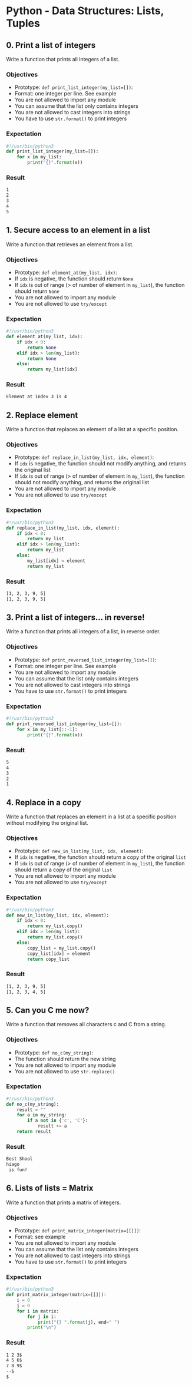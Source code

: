 # Python - Data Structures: Lists, Tuples

## 0. Print a list of integers
Write a function that prints all integers of a list.

### Objectives
- Prototype: `def print_list_integer(my_list=[])`:
- Format: one integer per line. See example
- You are not allowed to import any module
- You can assume that the list only contains integers
- You are not allowed to cast integers into strings
- You have to use `str.format()` to print integers

### Expectation
```Python
#!/usr/bin/python3
def print_list_integer(my_list=[]):
    for x in my_list:
        print("{}".format(x))
```
### Result
```bash
1
2
3
4
5
```

## 1. Secure access to an element in a list
Write a function that retrieves an element from a list.

### Objectives
- Prototype: `def element_at(my_list, idx)`:
- If `idx` is negative, the function should return `None`
- If `idx` is out of range (> of number of element in `my_list`), the function should return `None`
- You are not allowed to import any module
- You are not allowed to use `try/except`

### Expectation
```Python
#!/usr/bin/python3
def element_at(my_list, idx):
    if idx < 0:
        return None
    elif idx > len(my_list):
        return None
    else:
        return my_list[idx]
```
### Result
```bash
Element at index 3 is 4
```

## 2. Replace element
Write a function that replaces an element of a list at a specific position.

### Objectives
- Prototype: `def replace_in_list(my_list, idx, element)`:
- If `idx` is negative, the function should not modify anything, and returns the original list
- If `idx` is out of range (> of number of element in `my_list`), the function should not modify anything, and returns the original list
- You are not allowed to import any module
- You are not allowed to use `try/except`

### Expectation
```Python
#!/usr/bin/python3
def replace_in_list(my_list, idx, element):
    if idx < 0:
        return my_list
    elif idx > len(my_list):
        return my_list
    else:
        my_list[idx] = element
        return my_list
```
### Result
```bash
[1, 2, 3, 9, 5]
[1, 2, 3, 9, 5]
```

## 3. Print a list of integers... in reverse!
Write a function that prints all integers of a list, in reverse order.

### Objectives
- Prototype: `def print_reversed_list_integer(my_list=[])`:
- Format: one integer per line. See example
- You are not allowed to import any module
- You can assume that the list only contains integers
- You are not allowed to cast integers into strings
- You have to use `str.format()` to print integers

### Expectation
```Python
#!/usr/bin/python3
def print_reversed_list_integer(my_list=[]):
    for x in my_list[::-1]:
        print("{}".format(x))
```
### Result
```bash
5
4
3
2
1
```

## 4. Replace in a copy
Write a function that replaces an element in a list at a specific position without modifying the original list.

### Objectives
- Prototype: `def new_in_list(my_list, idx, element)`:
- If `idx` is negative, the function should return a copy of the original `list`
- If `idx` is out of range (> of number of element in `my_list`), the function should return a copy of the original `list`
- You are not allowed to import any module
- You are not allowed to use `try/except`

### Expectation
```Python
#!/usr/bin/python3
def new_in_list(my_list, idx, element):
    if idx < 0:
        return my_list.copy()
    elif idx > len(my_list):
        return my_list.copy()
    else:
        copy_list = my_list.copy()
        copy_list[idx] = element
        return copy_list
```
### Result
```bash
[1, 2, 3, 9, 5]
[1, 2, 3, 4, 5]
```

## 5. Can you C me now?
Write a function that removes all characters c and C from a string.

### Objectives
- Prototype: `def no_c(my_string)`:
- The function should return the new string
- You are not allowed to import any module
- You are not allowed to use `str.replace()`

### Expectation
```Python
#!/usr/bin/python3
def no_c(my_string):
    result = ""
    for a in my_string:
        if a not in {'c', 'C'}:
            result += a
    return result
```
### Result
```bash
Best Shool
hiago
 is fun!
```

## 6. Lists of lists = Matrix
Write a function that prints a matrix of integers.

### Objectives
- Prototype: `def print_matrix_integer(matrix=[[]])`:
- Format: see example
- You are not allowed to import any module
- You can assume that the list only contains integers
- You are not allowed to cast integers into strings
- You have to use `str.format()` to print integers

### Expectation
```Python
#!/usr/bin/python3
def print_matrix_integer(matrix=[[]]):
    i = 0
    j = 0
    for i in matrix:
        for j in i:
            print("{} ".format(j), end=" ")
        print("\n")
```
### Result
```bash
1 2 3$
4 5 6$
7 8 9$
--$
$
```


